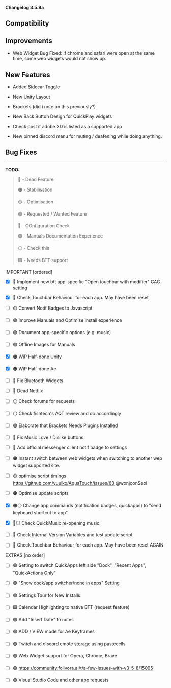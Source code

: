 **Changelog 3.5.9a**

Compatibility
-

Improvements
-
- Web Widget Bug Fixed: If chrome and safari were open at the same time, some web widgets would not show up.

New Features
-
- Added Sidecar Toggle
- New Unity Layout
- Brackets (did i note on this previously?)

- New Back Button Design for QuickPlay widgets
- Check post if adobe XD is listed as a supported app

- New pinned discord menu for muting / deafening while doing anything.

Bug Fixes
-

------------------
**TODO:**

> 🔴 - Dead Feature
> 
> 🟠 - Stabilisation
> 
> 🟡 - Optimisation
> 
> 🟢 - Requested / Wanted Feature
> 
> 🔵 - COnfiguration Check
> 
> 🟣 - Manuals Documentation Experience
> 
> ⚪️ - Check this
> 
> 🟥 - Needs BTT support

IMPORTANT [ordered]

- [x] 🔵 Implement new btt app-specific "Open touchbar with modifier" CAG setting
- [X] 🔵 Check Touchbar Behaviour for each app. May have been reset


- [ ] 🟡 Convert Notif Badges to Javascript
- [ ] 🟣 Improve Manuals and Optimise Install experience
- [ ] 🟣 Document app-specific options (e.g. music)
- [ ] 🟣 Offline Images for Manuals


- [x] 🟠 WiP Half-done Unity
- [x] 🟠 WiP Half-done Ae


- [ ] 🔴 Fix Bluetooth Widgets
- [ ] 🔴 Dead Netflix


- [ ] ⚪️ Check forums for requests
- [ ] ⚪️ Check fishtech's AQT review and do accordingly


- [ ] 🟣 Elaborate that Brackets Needs Plugins Installed
- [ ] 🔴 Fix Music Love / Dislike buttons
- [ ] 🔴 Add official messenger client notif badge to settings
- [ ] 🟠 Instant switch between web widgets when switching to another web widget supported site.


- [ ] 🟡 optimise script timings https://github.com/yuuiko/AquaTouch/issues/63 @wonjoonSeol
- [ ] 🟠 Optimise update scripts


- [x] 🟠⚪️ Change app commands (notification badges, quickapps) to "send keyboard shortcut to app"
- [x] 🔴⚪️ Check QuickMusic re-opening music


- [ ] 🔵 Check Internal Version Variables and test update script
- [ ] 🔵 Check Touchbar Behaviour for each app. May have been reset AGAIN



EXTRAS [no order]

- [ ] 🟢 Setting to switch QuickApps left side "Dock", "Recent Apps", "QuickActions Only"
- [ ] 🟢 "Show dock/app switcher/none in apps" Setting
- [ ] 🟣 Settings Tour for New Installs

- [ ] 🟥 Calendar Highlighting to native BTT (request feature)

- [ ] 🟢 Add "Insert Date" to notes
- [ ] 🟢 ADD / VIEW mode for Ae Keyframes
- [ ] 🟢 Twitch and discord emote storage using pastecells
- [ ] 🟢 Web Widget support for Opera, Chrome, Brave
- [ ] 🟢 https://community.folivora.ai/t/a-few-issues-with-v3-5-8/15095

- [ ] 🟢 Visual Studio Code and other app requests



